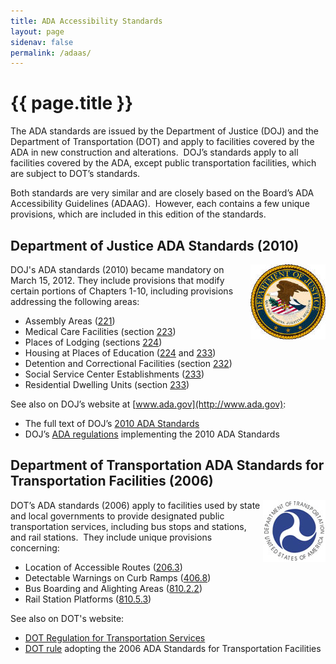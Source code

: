 ```yaml
---
title: ADA Accessibility Standards
layout: page
sidenav: false
permalink: /adaas/
---
```


# {{ page.title }}

The ADA standards are issued by the Department of Justice (DOJ) and the Department of Transportation (DOT) and apply to facilities covered by the ADA in new construction and alterations.&nbsp;
DOJ’s standards apply to all facilities covered by the ADA, except public transportation facilities, which are subject to DOT’s standards.

Both standards are very similar and are closely based on the Board’s ADA Accessibility Guidelines (ADAAG).&nbsp;
However, each contains a few unique provisions, which are included in this edition of the standards.

## Department of Justice ADA Standards (2010)

<img src="../img/doj-seal.jpg" alt="DOJ seal" align="right">

DOJ's ADA standards (2010) became mandatory on March 15, 2012.  They include provisions that modify certain portions of Chapters 1-10, including provisions addressing the following areas:

- Assembly Areas ([221](index.php?option=com_content&view=article&id=985&Itemid=928#221%20Assembly%20Areas))
- Medical Care Facilities (section [223](index.php?option=com_content&view=article&id=985&Itemid=928#223%20Medical%20Care%20and%20Long-Term%20Care%20Facilities))
- Places of Lodging (sections [224](index.php?option=com_content&view=article&id=985&Itemid=928#224%20Transient%20Lodging%20Guest%20Rooms))
- Housing at Places of Education ([224](index.php?option=com_content&view=article&id=985&Itemid=928#224%20Transient%20Lodging%20Guest%20Rooms) and [233](index.php?option=com_content&view=article&id=985&Itemid=928#233%20Residential%20Facilities))
- Detention and Correctional Facilities (section [232](index.php?option=com_content&view=article&id=985&Itemid=928#232%20Detention%20Facilities%20and%20Correctional%20Facilities))
- Social Service Center Establishments ([233](index.php?option=com_content&view=article&id=985&Itemid=928#233%20Residential%20Facilities))
- Residential Dwelling Units (section [233](index.php?option=com_content&view=article&id=985&Itemid=928#233%20Residential%20Facilities))

See also on DOJ’s website at [www.ada.gov](http://www.ada.gov):

- The full text of DOJ’s [2010 ADA Standards](http://www.ada.gov/2010ADAstandards_index.htm)
- DOJ’s [ADA regulations](http://www.ada.gov/2010_regs.htm) implementing the 2010 ADA Standards 

## Department of Transportation ADA Standards for Transportation Facilities (2006)

<img src="../img/dot-seal.jpg" alt="DOT seal" align="right">

DOT’s ADA standards (2006) apply to facilities used by state and local governments to provide designated public transportation services, including bus stops and stations, and rail stations.&nbsp;
They include unique provisions concerning:

- Location of Accessible Routes ([206.3](https://www.access-board.gov/index.php?option=com_content&view=article&id=985&Itemid=928#206%20Accessible%20Routes))
- Detectable Warnings on Curb Ramps ([406.8](https://www.access-board.gov/index.php?option=com_content&view=article&id=987&Itemid=930#406%20Curb%20Ramps))
- Bus Boarding and Alighting Areas ([810.2.2](https://www.access-board.gov/index.php?option=com_content&view=article&id=991&Itemid=934#810%20Transportation%20Facilities))
- Rail Station Platforms ([810.5.3](https://www.access-board.gov/index.php?option=com_content&view=article&id=991&Itemid=934#810%20Transportation%20Facilities))

See also on DOT's website:

- [DOT Regulation for Transportation Services](http://www.fta.dot.gov/civilrights/12325_3884.html) 
- [DOT rule](http://www.fta.dot.gov/12325_5936.html) adopting the 2006 ADA Standards for Transportation Facilities
